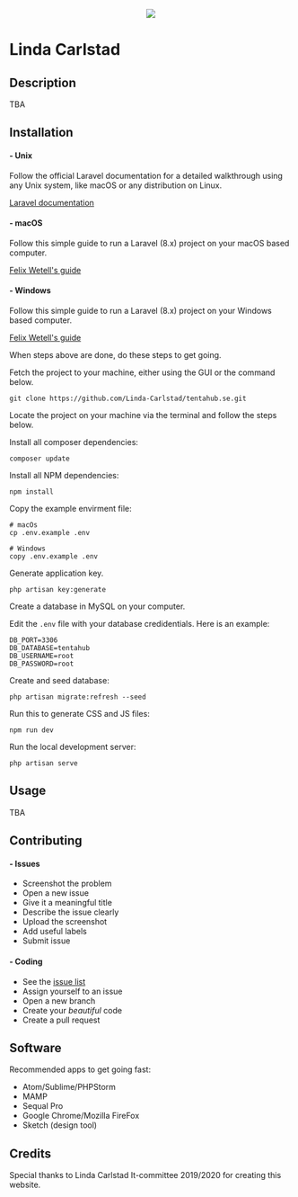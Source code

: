 <p align="center"><img src="https://lindacarlstad.se/img/logo.png"></p>

# Linda Carlstad

## Description
TBA 

## Installation

#### - Unix
Follow the official Laravel documentation for a detailed walkthrough using any Unix system, like macOS or any distribution on Linux.

[Laravel documentation](https://laravel.com/docs/5.8/installation)

#### - macOS
Follow this simple guide to run a Laravel (8.x) project on your macOS based computer.

[Felix Wetell's guide](https://gist.github.com/felixwetell/37e9778a93563d92e751bf9b1e25f5b2)

#### - Windows
Follow this simple guide to run a Laravel (8.x) project on your Windows based computer.

[Felix Wetell's guide](https://gist.github.com/felixwetell/9e09136af52766dab4be7f616e39a5b2)

When steps above are done, do these steps to get going.

Fetch the project to your machine, either using the GUI or the command below.  

```
git clone https://github.com/Linda-Carlstad/tentahub.se.git
```

Locate the project on your machine via the terminal and follow the steps below. 

Install all composer dependencies: 
```
composer update
```

Install all NPM dependencies: 
```
npm install
```

Copy the example envirment file: 
```
# macOs
cp .env.example .env

# Windows
copy .env.example .env
```

Generate application key. 
```
php artisan key:generate
```

Create a database in MySQL on your computer. 

Edit the `.env` file with your database credidentials. 
Here is an example:
```
DB_PORT=3306
DB_DATABASE=tentahub
DB_USERNAME=root
DB_PASSWORD=root
```

Create and seed database:
```
php artisan migrate:refresh --seed
```

Run this to generate CSS and JS files:
```
npm run dev
```

Run the local development server: 
```
php artisan serve
```

## Usage
TBA


## Contributing
#### - Issues
- Screenshot the problem
- Open a new issue
- Give it a meaningful title
- Describe the issue clearly
- Upload the screenshot
- Add useful labels
- Submit issue

#### - Coding
- See the [issue list](https://github.com/Linda-Carlstad/tentahub.se/issues)
- Assign yourself to an issue
- Open a new branch
- Create your _beautiful_ code
- Create a pull request

## Software
Recommended apps to get going fast:
- Atom/Sublime/PHPStorm
- MAMP
- Sequal Pro
- Google Chrome/Mozilla FireFox
- Sketch (design tool)

## Credits
Special thanks to Linda Carlstad It-committee 2019/2020 for creating this website.
